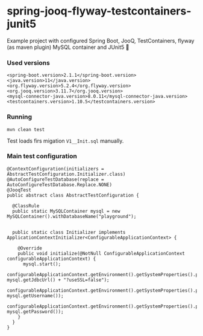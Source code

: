 # spring-jooq-flyway-testcontainers-junit5
Example project with configured Spring Boot, JooQ, TestContainers, flyway (as maven plugin) MySQL container and JUnit5 🚀

### Used versions
```
<spring-boot.version>2.1.1</spring-boot.version>
<java.version>11</java.version>
<org.flyway.version>5.2.4</org.flyway.version>
<org.jooq.version>3.11.7</org.jooq.version>
<mysql-connector-java.version>8.0.11</mysql-connector-java.version>
<testcontainers.version>1.10.5</testcontainers.version>
```


### Running

`mvn clean test`

Test loads firs migation `V1__Init.sql` manually. 



### Main test configuration

```
@ContextConfiguration(initializers = AbstractTestConfiguration.Initializer.class)
@AutoConfigureTestDatabase(replace = AutoConfigureTestDatabase.Replace.NONE)
@JooqTest
public abstract class AbstractTestConfiguration {

  @ClassRule
  public static MySQLContainer mysql = new MySQLContainer().withDatabaseName("playground");


  public static class Initializer implements ApplicationContextInitializer<ConfigurableApplicationContext> {

    @Override
    public void initialize(@NotNull ConfigurableApplicationContext configurableApplicationContext) {
      mysql.start();
      configurableApplicationContext.getEnvironment().getSystemProperties().put("spring.datasource.url", mysql.getJdbcUrl() + "?useSSL=false");
      configurableApplicationContext.getEnvironment().getSystemProperties().put("spring.datasource.username", mysql.getUsername());
      configurableApplicationContext.getEnvironment().getSystemProperties().put("spring.datasource.password", mysql.getPassword());
    }
  }
}
```

